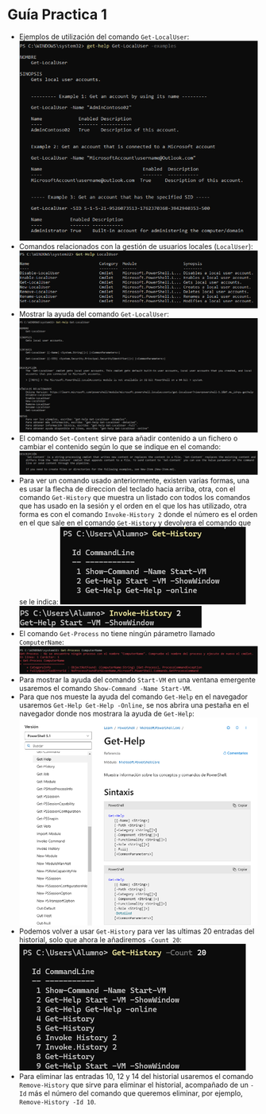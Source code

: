 # Guía Practica 1
- Ejemplos de utilización del comando `Get-LocalUser`:
![Ejemplos de Get-LocalUser](image.png)
- Comandos relacionados con la gestión de usuarios locales (`LocalUser`):
![Comandos de LocalUser](image-1.png)
- Mostrar la ayuda del comando `Get-LocalUser`: 
![Ayuda de Get-LocalUser](image-2.png)
- El comando `Set-Content` sirve para añadir contenido a un fichero o cambiar el contenido según lo que se indique en el comando:
![Comando Set-Content](image-3.png)
- Para ver un comando usado anteriormente, existen varias formas, una es usar la flecha de direccion del teclado hacia arriba, otra, con el comando `Get-History` que muestra un listado con todos los comandos que has usado en la sesión y el orden en el que los has utilizado, otra forma es con el comando `Invoke-History 2` donde el número es el orden en el que sale en el comando `Get-History` y devolvera el comando que se le indica:
![Get-History](image-7.png)
![Invoke-History](image-8.png)
- El comando `Get-Process` no tiene ningún párametro llamado `ComputerName`: 
![Get-Process](image-4.png)
- Para mostrar la ayuda del comando `Start-VM` en una ventana emergente usaremos el comando `Show-Command -Name Start-VM`.
- Para que nos mueste la ayuda del comando `Get-Help` en el navegador usaremos `Get-Help Get-Help -Online`, se nos abrira una pestaña en el navegador donde nos mostrara la ayuda de `Get-Help`:
![Get-Help](image-5.png)
- Podemos volver a usar `Get-History` para ver las ultimas 20 entradas del historial, solo que ahora le añadiremos `-Count 20`:
![Count20](image-9.png)
- Para eliminar las entradas 10, 12 y 14 del historial usaremos el comando `Remove-History` que sirve para eliminar el historial, acompañado de un `-Id` más el número del comando que queremos eliminar, por ejemplo, `Remove-History -Id 10`.
